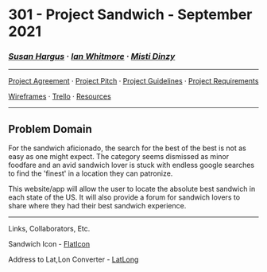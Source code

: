 # 301 - Project Sandwich - September 2021

### ***[Susan Hargus](susan.md) &middot; [Ian Whitmore](ian.md) &middot; [Misti Dinzy](misti.md)***

_____

[Project Agreement](workingagreement.md) &middot;
[Project Pitch](pitch.md) &middot;
[Project Guidelines](project-guidelines.md) &middot;
[Project Requirements](https://projectsandwich.github.io/301-ProjectPlanning/project-guidelines.html#grading)

[Wireframes](wireframes.md) &middot;
[Trello](https://trello.com/b/KuDlJ9PD/301-project) &middot;
[Resources](resources.md)

_____

## Problem Domain

For the sandwich aficionado, the search for the best of the best is not as easy as one might expect. The category seems dismissed as minor foodfare and an avid sandwich lover is stuck with endless google searches to find the 'finest' in a location they can patronize. 

This website/app will allow the user to locate the absolute best sandwich in each state of the US. It will also provide a forum for sandwich lovers to share where they had their best sandwich experience.

_____

Links, Collaborators, Etc.

Sandwich Icon - [FlatIcon](www.flaticon.com)

Address to Lat,Lon Converter - [LatLong](https://www.latlong.net/convert-address-to-lat-long.html)
